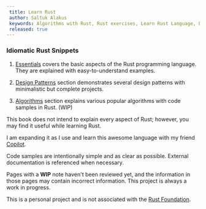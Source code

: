 ```yaml
---
 title: Learn Rust
 author: Saltuk Alakus
 keywords: Algorithms with Rust, Rust exercises, Learn Rust Language, Learning Rust, How to learn Rust, Understand Rust Code, Rust Sample, Rust Code
 released: true
---
```


### Idiomatic Rust Snippets

1. [Essentials](./essentials/intro.md) covers the basic aspects of the Rust programming language. They are explained with easy-to-understand examples.

2. [Design Patterns](./patterns/intro.md) section demonstrates several design patterns with minimalistic but complete projects.

3. [Algorithms](./algorithms/intro.md) section explains various popular algorithms with code samples in Rust. (WIP)

This book does not intend to explain every aspect of Rust; however, you may find it useful while learning Rust. 

I am expanding it as I use and learn this awesome language with my friend [Copilot](https://docs.github.com/en/copilot/about-github-copilot). 

Code samples are intentionally simple and as clear as possible. External documentation is referenced when necessary.

Pages with a **WIP** note haven't been reviewed yet, and the information in those pages may contain incorrect information. This project is always a work in progress.

This is a personal project and is not associated with the [Rust Foundation](https://foundation.rust-lang.org/).


